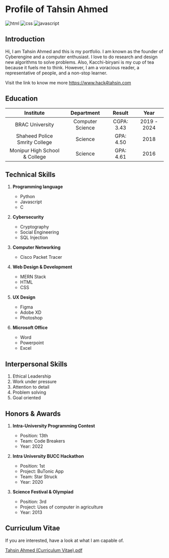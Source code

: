 # Profile of Tahsin Ahmed

![html](https://img.shields.io/badge/HTML-5.0-C70A0C?style=for-the-badges&logo=HTML) ![css](https://img.shields.io/badge/CSS-3.0-4285F4$?style=for-the-badges&logo=CSS) ![javascript](https://img.shields.io/badge/JavaScript-ES14-FF5733$?style=for-the-badges&logo=JavaScript)

## Introduction

Hi, I am Tahsin Ahmed and this is my portfolio. I am known as the founder of Cyberengine and a computer enthusiast. I love to do research and design new algorithms to solve problems. Also, Kacchi-biryani is my cup of tea because it fuels me to think. However, I am a voracious reader, a representative of people, and a non-stop learner. 

Visit the link to know me more https://www.hack4tahsin.com

## Education

| Institute | Department | Result | Year |
|:---------:|:----------:|:------:|:----:|
| BRAC University | Computer Science | CGPA: 3.43 | 2019 - 2024 |
| Shaheed Police Smrity College | Science | GPA: 4.50 | 2018 |
| Monipur High School & College | Science | GPA: 4.61 | 2016 |

## Technical Skills

1. **Programming language**
   - Python
   - Javascript
   - C
     
3. **Cybersecurity**
   - Cryptography
   - Social Engineering
   - SQL Injection
     
4. **Computer Networking**
   - Cisco Packet Tracer
     
6. **Web Design & Development**
   - MERN Stack
   - HTML
   - CSS
     
7. **UX Design**
   - Figma
   - Adobe XD
   - Photoshop
     
8. **Microsoft Office**
   - Word
   - Powerpoint
   - Excel
  
## Interpersonal Skills

1. Ethical Leadership
2. Work under pressure
3. Attention to detail
4. Problem solving
5. Goal oriented

## Honors & Awards

1. **Intra-University Programming Contest**
   - Position: 13th
   - Team: Code Breakers
   - Year: 2022
     
3. **Intra University BUCC Hackathon**
   - Position: 1st
   - Project: BuTonic App
   - Team: Star Struck
   - Year: 2020
     
5. **Science Festival & Olympiad**
   - Position: 3rd
   - Project: Uses of computer in agriculture
   - Year: 2013

## Curriculum Vitae

If you are interested, have a look at what I am capable of.

[Tahsin Ahmed (Curriculum Vitae).pdf](https://github.com/hack4tahsin/hack4tahsin.github.io/files/13760029/Tahsin.Ahmed.Curriculum.Vitae.pdf)
